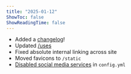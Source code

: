```yaml
---
title: "2025-01-12"
ShowToc: false
ShowReadingTime: false
---
```


* Added a [changelog](/changelog)!
* Updated [/uses](/uses)
* Fixed absolute internal linking across site
* Moved favicons to `/static`
* [Disabled social media services](https://gohugo.io/about/privacy/) in `config.yml`